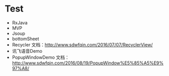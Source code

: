 # Test

- RxJava
- MVP
- Jsoup
- bottomSheet
- Recycler
    文档：http://www.sdwfqin.com/2016/07/07/RecyclerView/
- 讯飞语音Demo
- PopupWindowDemo
    文档：http://www.sdwfqin.com/2016/08/19/PopupWindow%E5%85%A5%E9%97%A8/
